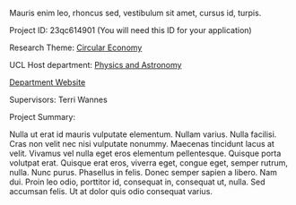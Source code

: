Mauris enim leo, rhoncus sed, vestibulum sit amet, cursus id, turpis.

Project ID: 23qc614901
(You will need this ID for your application)

Research Theme: [Circular Economy](/cataloguetest/themes/circular-economy)

UCL Host department: [Physics and Astronomy](/cataloguetest/departments/physics-and-astronomy)

[Department Website](www.example.com/dept2)

Supervisors: Terri Wannes

Project Summary:

Nulla ut erat id mauris vulputate elementum. Nullam varius. Nulla facilisi. Cras non velit nec nisi vulputate nonummy. Maecenas tincidunt lacus at velit. Vivamus vel nulla eget eros elementum pellentesque. Quisque porta volutpat erat. Quisque erat eros, viverra eget, congue eget, semper rutrum, nulla. Nunc purus. Phasellus in felis. Donec semper sapien a libero. Nam dui. Proin leo odio, porttitor id, consequat in, consequat ut, nulla. Sed accumsan felis. Ut at dolor quis odio consequat varius.